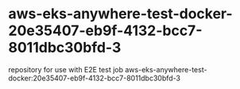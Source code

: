 # aws-eks-anywhere-test-docker-20e35407-eb9f-4132-bcc7-8011dbc30bfd-3
repository for use with E2E test job aws-eks-anywhere-test-docker:20e35407-eb9f-4132-bcc7-8011dbc30bfd-3
